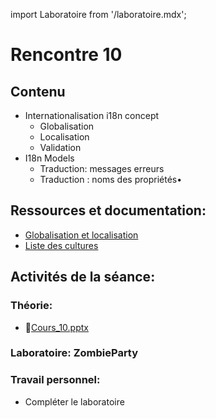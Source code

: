 import Laboratoire from '/laboratoire.mdx';

# Rencontre 10

## Contenu
- Internationalisation i18n concept 
  - Globalisation 
  - Localisation 
  - Validation 
- I18n Models 
  - Traduction: messages erreurs 
  - Traduction : noms des propriétés•	 

## Ressources et documentation: 
- [Globalisation et localisation](https://docs.microsoft.com/en-us/aspnet/core/fundamentals/localization?view=aspnetcore-5.0) 
- [Liste des cultures](https://docwiki.embarcadero.com/RADStudio/Sydney/en/Language_Culture_Names,_Codes,_and_ISO_Values)

## Activités de la séance: 

### Théorie:  
- 🔗[Cours_10.pptx](https://cegepedouardmontpetit-my.sharepoint.com/:p:/g/personal/mathieu_briau_cegepmontpetit_ca/EYRMlpEO9pxKrN2-fLx3JPQBTMb_yZ8wF4JrVeNwcbWJZg?e=bTc4Fy)

### Laboratoire: ZombieParty 
<Laboratoire nom="10XX-S10_Lab1"/>

### Travail personnel:
- Compléter le laboratoire 